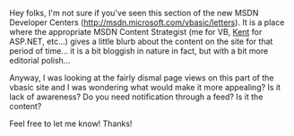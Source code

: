 Hey folks, I'm not sure if you've seen this section of the new MSDN Developer Centers (<http://msdn.microsoft.com/vbasic/letters>). It is a place where the appropriate MSDN Content Strategist (me for VB, [Kent](http://msdn.microsoft.com/asp.net/letters) for ASP.NET, etc...) gives a little blurb about the content on the site for that period of time... it is a bit bloggish in nature in fact, but with a bit more editorial polish...

Anyway, I was looking at the fairly dismal page views on this part of the vbasic site and I was wondering what would make it more appealing? Is it lack of awareness? Do you need notification through a feed? Is it the content?

Feel free to let me know! Thanks!